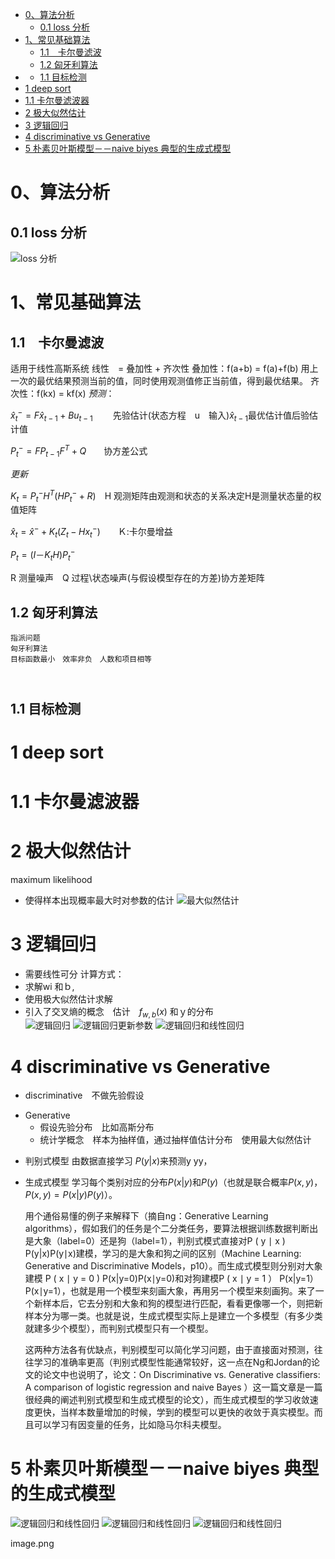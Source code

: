 <!--
 * @Author: hedaobaishui 896585355@qq.com
 * @Date: 2022-04-18 16:39:03
 * @LastEditors: hedaobaishui 896585355@qq.com
 * @LastEditTime: 2022-09-03 09:35:52
 * @FilePath: /2021_9_23/home/magic/AKApractice/akaNotes/DL/0常见机器学习算法.md
 * @Description: 这是默认设置,请设置 `customMade`, 打开koroFileHeader查看配置 进行设置: https://github.com/OBKoro1/koro1FileHeader/wiki/%E9%85%8D%E7%BD%AE
-->
<!-- TOC -->

- [0、算法分析](#0算法分析)
  - [0.1 loss 分析](#01-loss-分析)
- [1、常见基础算法](#1常见基础算法)
  - [1.1　卡尔曼滤波](#11卡尔曼滤波)
  - [1.2 匈牙利算法](#12-匈牙利算法)
- [](#)
  - [1.1 目标检测](#11-目标检测)
- [1 deep sort](#1-deep-sort)
- [1.1 卡尔曼滤波器](#11-卡尔曼滤波器)
- [2 极大似然估计](#2-极大似然估计)
- [3 逻辑回归](#3-逻辑回归)
- [4 discriminative vs Generative](#4-discriminative-vs-generative)
- [5 朴素贝叶斯模型－－naive biyes 典型的生成式模型](#5-朴素贝叶斯模型naive-biyes-典型的生成式模型)

<!-- /TOC -->
# 0、算法分析
## 0.1 loss 分析
![loss 分析](../0picture/模型loss分析.png)
# 1、常见基础算法
## 1.1　卡尔曼滤波
适用于线性高斯系统
线性　= 叠加性 + 齐次性
叠加性：f(a+b) = f(a)+f(b)
用上一次的最优结果预测当前的值，同时使用观测值修正当前值，得到最优结果。
齐次性：f(kx) = kf(x)
*预测*： 

$\hat{x}_t^- = F\hat{x}_{t-1}+Bu_{t-1}$ 　　先验估计(状态方程　u　输入)$\hat{x}_{t-1}$最优估计值后验估计值

$P_t^- = FP_{t-1}F^T+Q$　　协方差公式

*更新*

$K_t = P_t^-H^T(HP_t^-+R)$　H 观测矩阵由观测和状态的关系决定H是测量状态量的权值矩阵

$\hat{x}_t = \hat{x}^- + K_t(Z_t-Hx_t^-)$　　Ｋ:卡尔曼增益

$P_t=(I－K_tH)P_t^-$

R 测量噪声　Q 过程\状态噪声(与假设模型存在的方差)协方差矩阵
## 1.2 匈牙利算法
    指派问题
    匈牙利算法
    目标函数最小　效率非负　人数和项目相等
    　
# 
## 1.1 目标检测
# 1 deep sort
# 1.1 卡尔曼滤波器
# 2 极大似然估计
maximum likelihood  
- 使得样本出现概率最大时对参数的估计
![最大似然估计](../0picture/极大似然估计.png)
# 3 逻辑回归
- 需要线性可分
计算方式：
- 求解wi 和ｂ,
- 使用极大似然估计求解
- 引入了交叉熵的概念　估计　$f_{w,b}(x)$ 和ｙ的分布    
![逻辑回归](../0picture/逻辑回归.png)
![逻辑回归更新参数](../0picture/逻辑回归更新参数.png)
![逻辑回归和线性回归](../0picture/线性回归和逻辑回归.png)
# 4 discriminative vs Generative

- discriminative　不做先验假设
* Generative 
  - 假设先验分布　比如高斯分布　
  - 统计学概念　样本为抽样值，通过抽样值估计分布　使用最大似然估计

- 判别式模型
  由数据直接学习 $P(y|x)$来预测y yy，
- 生成式模型
  学习每个类别对应的分布$P(x|y)$和$P(y)$（也就是联合概率$P(x,y)$，$P(x,y)=P(x|y)P(y)$）。
  
  用个通俗易懂的例子来解释下（摘自ng：Generative Learning algorithms），假如我们的任务是个二分类任务，要算法根据训练数据判断出是大象（label=0）还是狗（label=1），判别式模式直接对P ( y ∣ x ) P(y|x)P(y∣x)建模，学习的是大象和狗之间的区别（Machine Learning: Generative and Discriminative Models，p10）。而生成式模型则分别对大象建模 P ( x ∣ y = 0 ) P(x|y=0)P(x∣y=0)和对狗建模P ( x ∣ y = 1 ） P(x|y=1）P(x∣y=1），也就是用一个模型来刻画大象，再用另一个模型来刻画狗。来了一个新样本后，它去分别和大象和狗的模型进行匹配，看看更像哪一个，则把新样本分为哪一类。也就是说，生成式模型实际上是建立一个多模型（有多少类就建多少个模型），而判别式模型只有一个模型。

  这两种方法各有优缺点，判别模型可以简化学习问题，由于直接面对预测，往往学习的准确率更高（判别式模型性能通常较好，这一点在Ng和Jordan的论文的论文中也说明了，论文：On Discriminative vs. Generative classifiers: A comparison of logistic regression and naive Bayes ）这一篇文章是一篇很经典的阐述判别式模型和生成式模型的论文），而生成式模型的学习收敛速度更快，当样本数量增加的时候，学到的模型可以更快的收敛于真实模型。而且可以学习有因变量的任务，比如隐马尔科夫模型。
# 5 朴素贝叶斯模型－－naive biyes 典型的生成式模型
![逻辑回归和线性回归](../0picture/判决和生成模型.png)
![逻辑回归和线性回归](../0picture/生成式模型.png)
![逻辑回归和线性回归](../0picture/生成式模型步骤.png)


image.png
